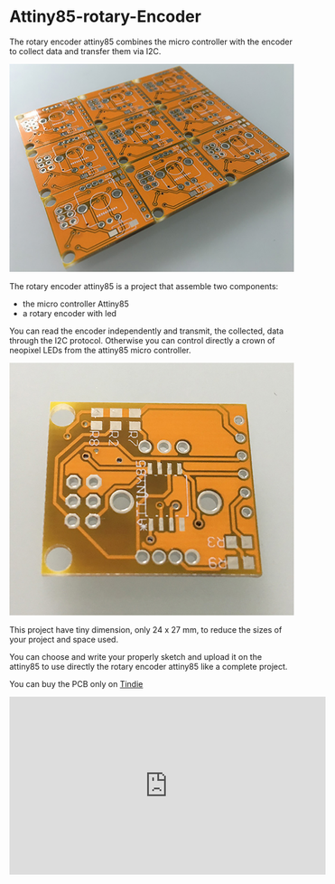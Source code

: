 # Attiny85-rotary-Encoder
The rotary encoder attiny85 combines the micro controller with the encoder to collect data and transfer them via I2C.

[![Attiny85 rotary encoder](https://github.com/Mauroalfieri/Attiny85-rotary-Encoder/blob/master/images/Attiny85%20Encoder%20pcbs%202.jpg?raw=true "Attiny85 rotary encoder")](https://github.com/Mauroalfieri/Attiny85-rotary-Encoder/blob/master/images/Attiny85%20Encoder%20pcbs%202.jpg?raw=true "Attiny85 rotary encoder")

The rotary encoder attiny85 is a project that assemble two components:

* the micro controller Attiny85
* a rotary encoder with led

You can read the encoder independently and transmit, the collected, data through the I2C protocol. Otherwise you can control directly a crown of neopixel LEDs from the attiny85 micro controller.

[![Single PCB](https://github.com/Mauroalfieri/Attiny85-rotary-Encoder/blob/master/images/Attiny85%20Encoder%20pcb%20retro.jpg?raw=true "Single PCB")](https://github.com/Mauroalfieri/Attiny85-rotary-Encoder/blob/master/images/Attiny85%20Encoder%20pcb%20retro.jpg?raw=true "Single PCB")

This project have tiny dimension, only 24 x 27 mm, to reduce the sizes of your project and space used.

You can choose and write your properly sketch and upload it on the attiny85 to use directly the rotary encoder attiny85 like a complete project.

You can buy the PCB only on [Tindie][https://www.tindie.com/products/18765/]

[https://www.tindie.com/products/18765/]: https://www.tindie.com/products/18765/ "Tindie"

<iframe width="560" height="315" src="https://www.youtube.com/embed/td6SwkYh9AQ" frameborder="0" allow="accelerometer; autoplay; encrypted-media; gyroscope; picture-in-picture" allowfullscreen></iframe>
